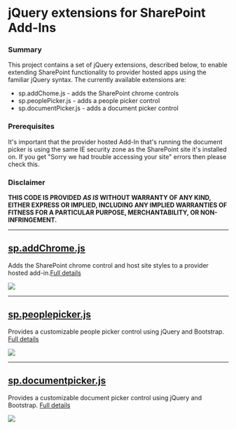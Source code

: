 # jQuery extensions for SharePoint Add-Ins #

### Summary ###
This project contains a set of jQuery extensions, described below, to enable extending SharePoint functionality to provider hosted apps using the familiar jQuery syntax. The currently available extensions are:

 - sp.addChome.js - adds the SharePoint chrome controls
 - sp.peoplePicker.js - adds a people picker control
 - sp.documentPicker.js - adds a document picker control

### Prerequisites ###
It's important that the provider hosted Add-In that's running the document picker is using the same IE security zone as the SharePoint site it's installed on. If you get "Sorry we had trouble accessing your site" errors then please check this.

### Disclaimer ###
**THIS CODE IS PROVIDED *AS IS* WITHOUT WARRANTY OF ANY KIND, EITHER EXPRESS OR IMPLIED, INCLUDING ANY IMPLIED WARRANTIES OF FITNESS FOR A PARTICULAR PURPOSE, MERCHANTABILITY, OR NON-INFRINGEMENT.**

----------

## [sp.addChrome.js](sp.addChrome.js.md) ##

Adds the SharePoint chrome control and host site styles to a provider hosted add-in.[Full details](sp.addChrome.js.md)

![](http://i.imgur.com/rlHatmn.png)

----------

## [sp.peoplepicker.js](sp.peoplepicker.js.md) ##

Provides a customizable people picker control using jQuery and Bootstrap. [Full details](sp.peoplepicker.js.md)

![](http://i.imgur.com/cpeP4aS.png)

----------

## [sp.documentpicker.js](sp.documentpicker.js.md) ##

Provides a customizable document picker control using jQuery and Bootstrap. [Full details](sp.documentpicker.js.md)

![](http://i.imgur.com/eBFmjwq.png)






